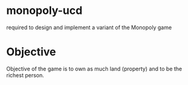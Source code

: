 # monopoly-ucd  
required to design and implement a variant of the Monopoly game
  
# Objective  
Objective of the game is to own as much land (property) and to be the richest person. 
